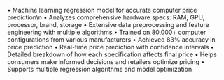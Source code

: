• Machine learning regression model for accurate computer price prediction\n
• Analyzes comprehensive hardware specs: RAM, GPU, processor, brand, storage
• Extensive data preprocessing and feature engineering with multiple algorithms
• Trained on 80,000+ computer configurations from various manufacturers
• Achieved 83% accuracy in price prediction
• Real-time price prediction with confidence intervals
• Detailed breakdown of how each specification affects final price
• Helps consumers make informed decisions and retailers optimize pricing
• Supports multiple regression algorithms and model optimization
